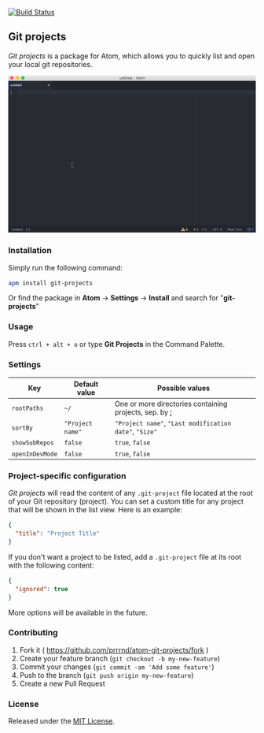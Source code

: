 [![Build Status](https://travis-ci.org/prrrnd/atom-git-projects.svg?branch=master)](https://travis-ci.org/prrrnd/atom-git-projects)

## Git projects

_Git projects_ is a package for Atom, which allows you to quickly list and open your local git repositories.

[![Git projects](capture.gif)](https://atom.io/packages/git-projects)

### Installation

Simply run the following command:
```sh
apm install git-projects
```

Or find the package in **Atom** &rarr; **Settings** &rarr; **Install** and search for "**git-projects**"

### Usage

Press `ctrl + alt + o` or type **Git Projects** in the Command Palette.

### Settings

| Key              | Default value    | Possible values                                            |
|------------------|------------------|------------------------------------------------------------|
| `rootPaths`      | `~/`             | One or more directories containing projects, sep. by **;** |
| `sortBy`         | `"Project name"` | `"Project name"`, `"Last modification date"`, `"Size"`     |
| `showSubRepos`   | `false`          | `true`, `false`                                            |
| `openInDevMode`  | `false`          | `true`, `false`                                            |

### Project-specific configuration

_Git projects_ will read the content of any `.git-project` file located at the root of your Git repository (project).
You can set a custom title for any project that will be shown in the list view.
Here is an example:
```json
{
  "title": "Project Title"
}
```

If you don't want a project to be listed, add a `.git-project` file at its root with the following content:
```json
{
  "ignored": true
}
```

More options will be available in the future.

### Contributing

1. Fork it ( https://github.com/prrrnd/atom-git-projects/fork )
2. Create your feature branch (`git checkout -b my-new-feature`)
3. Commit your changes (`git commit -am 'Add some feature'`)
4. Push to the branch (`git push origin my-new-feature`)
5. Create a new Pull Request

### License

Released under the [MIT License](http://www.opensource.org/licenses/MIT).
